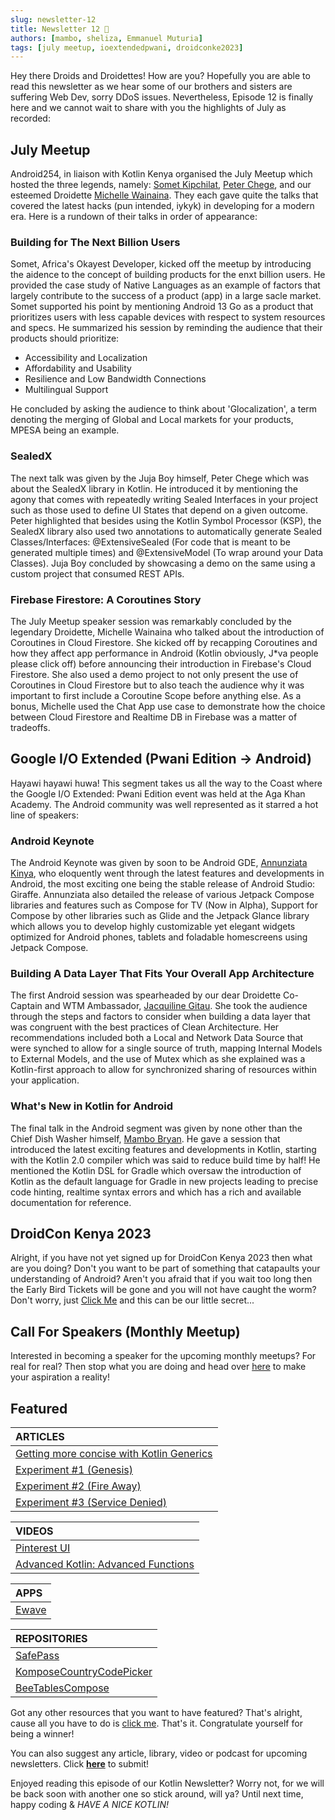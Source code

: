 ```yaml
---
slug: newsletter-12
title: Newsletter 12 🥵
authors: [mambo, sheliza, Emmanuel Muturia]
tags: [july meetup, ioextendedpwani, droidconke2023]
---
```


Hey there Droids and Droidettes! How are you? Hopefully you are able to read this newsletter as we hear some of our brothers and sisters are suffering Web Dev, sorry DDoS issues. Nevertheless, Episode 12 is finally here and we cannot wait to share with you the highlights of July as recorded:

## July Meetup
Android254, in liaison with Kotlin Kenya organised the July Meetup which hosted the three legends, namely: [Somet Kipchilat](https://twitter.com/Sometkip), [Peter Chege](https://twitter.com/peter__me), and our esteemed Droidette [Michelle Wainaina](https://twitter.com/mishwainaina). They each gave quite the talks that covered the latest hacks (pun intended, iykyk) in developing for a modern era. Here is a rundown of their talks in order of appearance:

### Building for The Next Billion Users
Somet, Africa's Okayest Developer, kicked off the meetup by introducing the aidence to the concept of building products for the enxt billion users. He provided the case study of Native Languages as an example of factors that largely contribute to the success of a product (app) in a large sacle market. Somet supported his point by mentioning Android 13 Go as a product that prioritizes users with less capable devices with respect to system resources and specs. He summarized his session by reminding the audience that their products should prioritize:

- Accessibility and Localization
- Affordability and Usability
- Resilience and Low Bandwidth Connections
- Multilingual Support

He concluded by asking the audience to think about 'Glocalization', a term denoting the merging of Global and Local markets for your products, MPESA being an example.

### SealedX
The next talk was given by the Juja Boy himself, Peter Chege which was about the SealedX library in Kotlin. He introduced it by mentioning the agony that comes with repeatedly writing Sealed Interfaces in your project such as those used to define UI States that depend on a given outcome. Peter highlighted that besides using the Kotlin Symbol Processor (KSP), the SealedX library also used two annotations to automatically generate Sealed Classes/Interfaces: @ExtensiveSealed (For code that is meant to be generated multiple times) and @ExtensiveModel (To wrap around your Data Classes). Juja Boy concluded by showcasing a demo on the same using a custom project that consumed REST APIs. 

### Firebase Firestore: A Coroutines Story
The July Meetup speaker session was remarkably concluded by the legendary Droidette, Michelle Wainaina who talked about the introduction of Coroutines in Cloud Firestore. She kicked off by recapping Coroutines and how they affect app performance in Android (Kotlin obviously, J*va people please click off) before announcing their introduction in Firebase's Cloud Firestore. She also used a demo project to not only present the use of Coroutines in Cloud Firestore but to also teach the audience why it was important to first include a Coroutine Scope before anything else. As a bonus, Michelle used the Chat App use case to demonstrate how the choice between Cloud Firestore and Realtime DB in Firebase was a matter of tradeoffs.

## Google I/O Extended (Pwani Edition -> Android)
Hayawi hayawi huwa! This segment takes us all the way to the Coast where the Google I/O Extended: Pwani Edition event was held at the Aga Khan Academy. The Android community was well represented as it starred a hot line of speakers:

### Android Keynote
The Android Keynote was given by soon to be Android GDE, [Annunziata Kinya](https://twitter.com/AnnieKobia), who eloquently went through the latest features and developments in Android, the most exciting one being the stable release of Android Studio: Giraffe. Annunziata also detailed the release of various Jetpack Compose libraries and features such as Compose for TV (Now in Alpha), Support for Compose by other libraries such as Glide and the Jetpack Glance library which allows you to develop highly customizable yet elegant widgets optimized for Android phones, tablets and foladable homescreens using Jetpack Compose.

### Building A Data Layer That Fits Your Overall App Architecture
The first Android session was spearheaded by our dear Droidette Co-Captain and WTM Ambassador, [Jacquiline Gitau](https://twitter.com/Jacqui_Gitau). She took the audience through the steps and factors to consider when building a data layer that was congruent with the best practices of Clean Architecture. Her recommendations included both a Local and Network Data Source that were synched to allow for a single source of truth, mapping Internal Models to External Models, and the use of Mutex which as she explained was a Kotlin-first approach to allow for synchronized sharing of resources within your application.

### What's New in Kotlin for Android
The final talk in the Android segment was given by none other than the Chief Dish Washer himself, [Mambo Bryan](https://twitter.com/mambo_bryan). He gave a session that introduced the latest exciting features and developments in Kotlin, starting with the Kotlin 2.0 compiler which was said to reduce build time by half! He mentioned the Kotlin DSL for Gradle which oversaw the introduction of Kotlin as the default language for Gradle in new projects leading to precise code hinting, realtime syntax errors and which has a rich and available documentation for reference. 

## DroidCon Kenya 2023
Alright, if you have not yet signed up for DroidCon Kenya 2023 then what are you doing? Don't you want to be part of something that catapaults your understanding of Android? Aren't you afraid that if you wait too long then the Early Bird Tickets will be gone and you will not have caught the worm? Don't worry, just [Click Me](https://t.co/P50pBnrI92) and this can be our little secret...

## Call For Speakers (Monthly Meetup)
Interested in becoming a speaker for the upcoming monthly meetups? For real for real? Then stop what you are doing and head over [here](https://forms.gle/nM7PoQE2FHbXTzsx9) to make your aspiration a reality!

## Featured 

|ARTICLES|
|:-------|
|[Getting more concise with Kotlin Generics](https://otsembo.hashnode.dev/getting-more-concise-with-kotlin-generics)|
|[Experiment #1 (Genesis)](https://medium.com/@emmanuelmuturia/experimentone-69d327534f62)|
|[Experiment #2 (Fire Away)](https://medium.com/@emmanuelmuturia/experiment-2-fire-away-cd7986dc9e77)|
|[Experiment #3 (Service Denied)](https://medium.com/@emmanuelmuturia/experiment-3-69d6dba3b95d)|

|VIDEOS|
|:-------|
|[Pinterest UI](https://www.youtube.com/watch?v=u6VrY7TBOL0&t=10s)|
|[Advanced Kotlin: Advanced Functions](https://youtu.be/lEMhgHVE8l8?si=bKIXH2_UPmWFYVJR)|

|APPS|
|:------|
|[Ewave](https://play.google.com/store/apps/details?id=dev.ciox.ewaveapp)|

|REPOSITORIES|
|:------|
|[SafePass](https://github.com/robert-nganga/SafePass)|
|[KomposeCountryCodePicker](https://github.com/JoelKanyi/KomposeCountryCodePicker)| 
|[BeeTablesCompose](https://github.com/Breens-Mbaka/BeeTablesCompose)|

Got any other resources that you want to have featured? That's alright, cause all you have to do is [click me](https://forms.gle/nM7PoQE2FHbXTzsx9). That's it. Congratulate yourself for being a winner!

You can also suggest any article, library, video or podcast for upcoming newsletters. Click **[here](https://forms.gle/Dqr2pUHwMWzTfcSH7)** to submit!

Enjoyed reading this episode of our Kotlin Newsletter? Worry not, for we will be back soon with another one so stick around, will ya? Until next time, happy coding & *HAVE A NICE KOTLIN!*